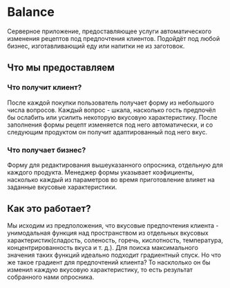 <h1>Balance</h1>
<div>Серверное приложение, предоставляющее услуги автоматического изменения рецептов под предпочтения клиентов. Подойдёт под любой бизнес, изготавливающий еду или напитки не из заготовок.</div>
<h2>Что мы предоставляем</h2>
<h3>Что получит клиент?</h3>
<div>После каждой покупки пользователь получает форму из небольшого числа вопросов. Каждый вопрос - шкала, насколько гость предпочёл бы ослабить или усилить некоторую вкусовую характеристику. После заполнения формы рецепт изменяется под него автоматически, и со следующим продуктом он получит адаптированный под него вкус.</div>
<h3>Что получает бизнес?</h3>
<div>Форму для редактирования вышеуказанного опросника, отдельную для каждого продукта. Менеджер формы указывает коэфициенты, насколько каждый из параметров во время приготовление влияет на заданные вкусовые характеристики.</div>
<h2>Как это работает?</h2>
<div>Мы исходим из предположения, что вкусовые предпочтения клиента - унимодальная функция над пространством из отдельных вкусовых характеристик(сладость, соленость, горечь, кислотность, температура, концентрированность вкуса и т. д.). Для поиска максимального значения таких функций идеально подходит градиентный спуск. Но что же такое градиент для предпочтений клиента? То насклолько он бы изменил каждую вкусовую характеристику, то есть результат собранного нами опросника.</div>
